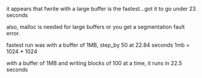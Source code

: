 it appears that fwrite with a large buffer is the fastest...got it to go under 23 seconds

also, malloc is needed for large buffers or you get a segmentation fault error.

fastest run was with a buffer of 1MB, step_by 50 at 22.84 seconds
1mb = 1024 * 1024

with a buffer of 1MB and writing blocks of 100 at a time, it runs in 22.5 seconds